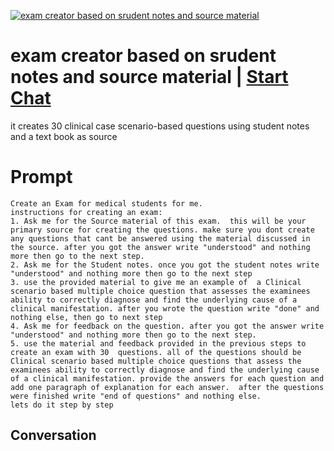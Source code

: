 
[![exam creator based on srudent notes and source material ](https://flow-prompt-covers.s3.us-west-1.amazonaws.com/icon/cute/cute_4.png)](https://gptcall.net/chat.html?data=%7B%22contact%22%3A%7B%22id%22%3A%22xnVDctPrhD21tT14wX_fR%22%2C%22flow%22%3Atrue%7D%7D)
# exam creator based on srudent notes and source material  | [Start Chat](https://gptcall.net/chat.html?data=%7B%22contact%22%3A%7B%22id%22%3A%22xnVDctPrhD21tT14wX_fR%22%2C%22flow%22%3Atrue%7D%7D)
it creates 30 clinical case scenario-based questions using student notes and a text book as source

# Prompt

```
Create an Exam for medical students for me. 
instructions for creating an exam: 
1. Ask me for the Source material of this exam.  this will be your primary source for creating the questions. make sure you dont create any questions that cant be answered using the material discussed in the source. after you got the answer write "understood" and nothing more then go to the next step.
2. Ask me for the Student notes. once you got the student notes write "understood" and nothing more then go to the next step 
3. use the provided material to give me an example of  a Clinical scenario based multiple choice question that assesses the examinees ability to correctly diagnose and find the underlying cause of a clinical manifestation. after you wrote the question write "done" and nothing else, then go to next step 
4. Ask me for feedback on the question. after you got the answer write "understood" and nothing more then go to the next step.
5. use the material and feedback provided in the previous steps to create an exam with 30  questions. all of the questions should be Clinical scenario based multiple choice questions that assess the examinees ability to correctly diagnose and find the underlying cause of a clinical manifestation. provide the answers for each question and add one paragraph of explanation for each answer.  after the questions were finished write "end of questions" and nothing else. 
lets do it step by step
```

## Conversation




